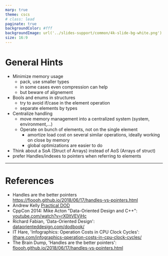 ```yaml
---
marp: true
theme: cscs
# class: lead
paginate: true
backgroundColor: #fff
backgroundImage: url('../slides-support/common/4k-slide-bg-white.png')
size: 16:9
---
```

# General Hints
* Minimize memory usage
    * pack, use smaller types
    * in some cases even compression can help
    * but beware of alignement
* Bools and enums in structures
    * try to avoid if/case in the element operation
    * separate elements by types
* Centralize handling
    * move memory management into a centralized system (system, environment,...)
    * Operate on bunch of elements, not on the single element
        * amortize load cost on several similar operations, ideally working on close by memory
        * global optimizations are easier to do
* Think about a SoA (Struct of Arrays) instead of AoS (Arrays of struct)
* prefer Handles/indexes to pointers when referring to elements

---
# References

- Handles are the better pointers
https://floooh.github.io/2018/06/17/handles-vs-pointers.html
- Andrew Kelly [Practical DOD](https://vimeo.com/649009599)
- CppCon 2014: Mike Acton "Data-Oriented Design and C++": [youtube.com/watch?v=rX0ItVEVjHc](https://youtube.com/watch?v=rX0ItVEVjHc)
- Richard Fabian, 'Data-Oriented Design': [dataorienteddesign.com/dodbook/](https://www.dataorienteddesign.com/dodbook/)
- IT Hare, 'Infographics: Operation Costs in CPU Clock Cycles': [ithare.com/infographics-operation-costs-in-cpu-clock-cycles/](http://ithare.com/infographics-operation-costs-in-cpu-clock-cycles/)
- The Brain Dump, 'Handles are the better pointers': [floooh.github.io/2018/06/17/handles-vs-pointers.html](https://floooh.github.io/2018/06/17/handles-vs-pointers.html)